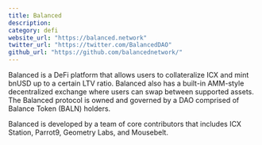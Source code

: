 ```yaml
---
title: Balanced
description:
category: defi
website_url: "https://balanced.network"
twitter_url: "https://twitter.com/BalancedDAO"
github_url: "https://github.com/balancednetwork/"
---
```


Balanced is a DeFi platform that allows users to collateralize ICX and mint bnUSD up to a certain LTV ratio. Balanced also has a built-in AMM-style decentralized exchange where users can swap between supported assets. The Balanced protocol is owned and governed by a DAO comprised of Balance Token (BALN) holders.

Balanced is developed by a team of core contributors that includes ICX Station, Parrot9, Geometry Labs, and Mousebelt.
